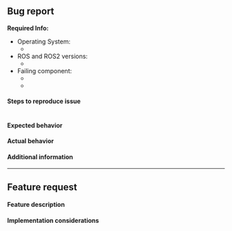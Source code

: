 <!--
For Bug report or feature requests, please fill out the relevant category below.
-->

## Bug report

**Required Info:**

- Operating System:
  - <!-- OS and version (e.g. Ubuntu 18.04...) -->
- ROS and ROS2 versions:
  - <!-- versions of each ROS installation (e.g. ROS1 Melodic, ROS2 Crystal.)  -->
- Failing component:
  - <!-- Indicate which is the main failing component (e.g. Gazebo, MoveIt!, rviz2) -->
  - <!-- If you have INSTALLATION related problems, use "INSTALLATION: stuck at some point"-->
#### Steps to reproduce issue
<!-- Detailed instructions on how to reliably reproduce this issue http://sscce.org/
``` code that can be copy-pasted is preferred ``` -->
```

```

#### Expected behavior

#### Actual behavior

#### Additional information

<!-- If you are reporting a bug delete everything below
     If you are requesting a feature deleted everything above this line -->
----
## Feature request

#### Feature description
<!-- Description in a few sentences what the feature consists of and what problem it will solve -->

#### Implementation considerations
<!-- Relevant information on how the feature could be implemented and pros and cons of the different solutions -->